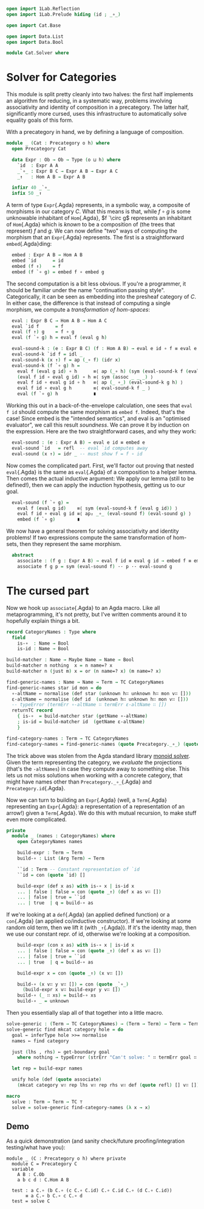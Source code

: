 ```agda
open import 1Lab.Reflection
open import 1Lab.Prelude hiding (id ; _∘_)

open import Cat.Base

open import Data.List
open import Data.Bool

module Cat.Solver where
```

<!--
```agda
private variable
  o h : Level
```
-->

# Solver for Categories

This module is split pretty cleanly into two halves: the first half
implements an algorithm for reducing, in a systematic way, problems
involving associativity and identity of composition in a precategory.
The latter half, significantly more cursed, uses this infrastructure to
automatically solve equality goals of this form.

With a precategory in hand, we by defining a language of composition.

```agda
module _ (Cat : Precategory o h) where
  open Precategory Cat
```
<!--
```agda
  private variable
    A B C : Ob
```
-->
```agda
  data Expr : Ob → Ob → Type (o ⊔ h) where
    `id  : Expr A A
    _`∘_ : Expr B C → Expr A B → Expr A C
    _↑   : Hom A B → Expr A B

  infixr 40 _`∘_
  infix 50 _↑
```

A term of type `Expr`{.Agda} represents, in a symbolic way, a composite
of morphisms in our category $C$. What this means is that, while $f
\circ g$ is some unknowable inhabitant of `Hom`{.Agda}, $f `\circ g$
represents an inhabitant of `Hom`{.Agda} which is _known_ to be a
composition of (the trees that represent) $f$ and $g$. We can now define
"two" ways of computing the morphism that an `Expr`{.Agda} represents.
The first is a straightforward `embed`{.Agda}ding:

```agda
  embed : Expr A B → Hom A B
  embed `id      = id
  embed (f ↑)    = f
  embed (f `∘ g) = embed f ∘ embed g
```

The second computation is a bit less obvious. If you're a programmer, it
should be familiar under the name "continuation passing style".
Categorically, it can be seen as embedding into the presheaf category of
$C$. In either case, the difference is that instead of computing a
single morphism, we compute a _transformation of hom-spaces_:

```agda
  eval : Expr B C → Hom A B → Hom A C
  eval `id f      = f
  eval (f ↑) g    = f ∘ g
  eval (f `∘ g) h = eval f (eval g h)

  eval-sound-k : (e : Expr B C) (f : Hom A B) → eval e id ∘ f ≡ eval e f
  eval-sound-k `id f = idl _
  eval-sound-k (x ↑) f = ap (_∘ f) (idr x)
  eval-sound-k (f `∘ g) h =
    eval f (eval g id) ∘ h      ≡⟨ ap (_∘ h) (sym (eval-sound-k f (eval g id))) ⟩
    (eval f id ∘ eval g id) ∘ h ≡⟨ sym (assoc _ _ _) ⟩
    eval f id ∘ eval g id ∘ h   ≡⟨ ap (_ ∘_) (eval-sound-k g h) ⟩
    eval f id ∘ eval g h        ≡⟨ eval-sound-k f _ ⟩
    eval (f `∘ g) h             ∎
```

Working this out in a back-of-the-envelope calculation, one sees that
`eval f id` should compute the same morphism as `embed f`. Indeed,
that's the case! Since embed is the "intended semantics", and eval is an
"optimised evaluator", we call this result _soundness_. We can prove it
by induction on the expression. Here are the two straightforward cases,
and why they work:

```agda
  eval-sound : (e : Expr A B) → eval e id ≡ embed e
  eval-sound `id   = refl  -- eval `id computes away
  eval-sound (x ↑) = idr _ -- must show f = f ∘ id
```

Now comes the complicated part. First, we'll factor out proving that
nested `eval`{.Agda} is the same as `eval`{.Agda} of a composition to a
helper lemma. Then comes the actual inductive argument: We apply our
lemma (still to be defined!), then we can apply the induction
hypothesis, getting us to our goal.

```agda
  eval-sound (f `∘ g) =
    eval f (eval g id)    ≡⟨ sym (eval-sound-k f (eval g id)) ⟩
    eval f id ∘ eval g id ≡⟨ ap₂ _∘_ (eval-sound f) (eval-sound g) ⟩
    embed (f `∘ g)        ∎
```

We now have a general theorem for solving associativity and identity
problems! If two expressions compute the same transformation of
hom-sets, then they represent the same morphism.

```agda
  abstract
    associate : (f g : Expr A B) → eval f id ≡ eval g id → embed f ≡ embed g
    associate f g p = sym (eval-sound f) ·· p ·· eval-sound g
```

# The cursed part

Now we hook up `associate`{.Agda} to an Agda macro. Like all
metaprogramming, it's not pretty, but I've written comments around it to
hopefully explain things a bit.

```agda
record CategoryNames : Type where
  field
    is-∘  : Name → Bool
    is-id : Name → Bool

build-matcher : Name → Maybe Name → Name → Bool
build-matcher n nothing  x = n name=? x
build-matcher n (just m) x = or (n name=? x) (m name=? x)

find-generic-names : Name → Name → Term → TC CategoryNames
find-generic-names star id mon = do
  ∘-altName ← normalise (def star (unknown h∷ unknown h∷ mon v∷ []))
  ε-altName ← normalise (def id  (unknown h∷ unknown h∷ mon v∷ []))
  -- typeError (termErr ∘-altName ∷ termErr ε-altName ∷ [])
  returnTC record
    { is-∘  = build-matcher star (getName ∘-altName)
    ; is-id = build-matcher id  (getName ε-altName)
    }

find-category-names : Term → TC CategoryNames
find-category-names = find-generic-names (quote Precategory._∘_) (quote Precategory.id)
```

The trick above was stolen from the Agda standard library [monoid
solver]. Given the term representing the category, we _evaluate_ the
projections (that's the `-altNames`) in case they compute away to
something else. This lets us not miss solutions when working with a
concrete category, that might have names other than
`Precategory._∘_`{.Agda} and `Precategory.id`{.Agda}.

[monoid solver]: https://github.com/agda/agda-stdlib/blob/master/src/Tactic/MonoidSolver.agda

Now we can turn to building an `Expr`{.Agda} (well, a `Term`{.Agda}
representing an `Expr`{.Agda}: a representation of a representation of
an arrow!) given a `Term`{.Agda}. We do this with mutual recursion, to
make stuff even more complicated.

```agda
private
  module _ (names : CategoryNames) where
    open CategoryNames names

    build-expr : Term → Term
    build-∘ : List (Arg Term) → Term

    ``id : Term -- Constant representation of `id
    ``id = con (quote `id) []

    build-expr (def x as) with is-∘ x | is-id x
    ... | false | false = con (quote _↑) (def x as v∷ [])
    ... | false | true = ``id
    ... | true  | q = build-∘ as
```

If we're looking at a `def`{.Agda} (an applied defined function) or a
`con`{.Agda} (an applied co/inductive constructor). If we're looking at
some random old term, then we lift it (with `_↑`{.Agda}). If it's the
identity map, then we use our constant repr. of id, otherwise we're
looking at a composition.

```agda
    build-expr (con x as) with is-∘ x | is-id x
    ... | false | false = con (quote _↑) (def x as v∷ [])
    ... | false | true = ``id
    ... | true  | q = build-∘ as

    build-expr x = con (quote _↑) (x v∷ [])

    build-∘ (x v∷ y v∷ []) = con (quote _`∘_)
      (build-expr x v∷ build-expr y v∷ [])
    build-∘ (_ ∷ xs) = build-∘ xs
    build-∘ _ = unknown
```

Then you essentially slap all of that together into a little macro.

```agda
solve-generic : (Term → TC CategoryNames) → (Term → Term) → Term → Term → TC ⊤
solve-generic find mkcat category hole = do
  goal ← inferType hole >>= normalise
  names ← find category

  just (lhs , rhs) ← get-boundary goal
    where nothing → typeError (strErr "Can't solve: " ∷ termErr goal ∷ [])

  let rep = build-expr names

  unify hole (def (quote associate)
    (mkcat category v∷ rep lhs v∷ rep rhs v∷ def (quote refl) [] v∷ []))

macro
  solve : Term → Term → TC ⊤
  solve = solve-generic find-category-names (λ x → x)
```

## Demo

As a quick demonstration (and sanity check/future proofing/integration
testing/what have you):

```
module _ (C : Precategory o h) where private
  module C = Precategory C
  variable
    A B : C.Ob
    a b c d : C.Hom A B

  test : a C.∘ (b C.∘ (c C.∘ C.id) C.∘ C.id C.∘ (d C.∘ C.id))
       ≡ a C.∘ b C.∘ c C.∘ d
  test = solve C
```
